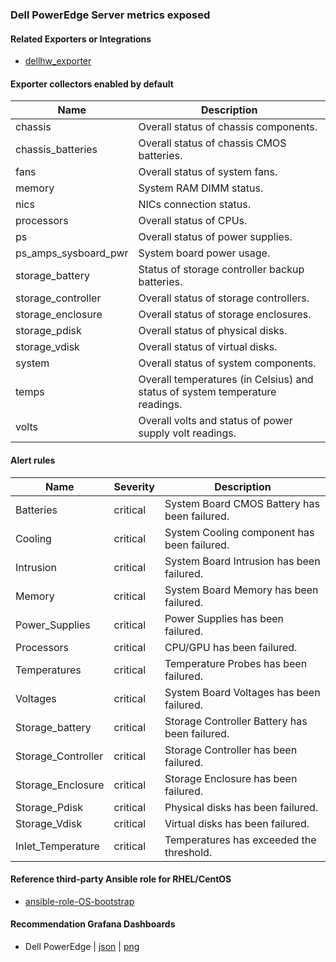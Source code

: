 ### Dell PowerEdge Server metrics exposed

#### Related Exporters or Integrations
- [dellhw_exporter](https://github.com/galexrt/dellhw_exporter)

#### Exporter collectors enabled by default

Name     | Description 
---------|-------------
chassis|Overall status of chassis components.
chassis_batteries|Overall status of chassis CMOS batteries.
fans|Overall status of system fans.
memory|System RAM DIMM status.
nics|NICs connection status.
processors|Overall status of CPUs.
ps|Overall status of power supplies.
ps_amps_sysboard_pwr|System board power usage.
storage_battery|Status of storage controller backup batteries.
storage_controller|Overall status of storage controllers.
storage_enclosure|Overall status of storage enclosures.
storage_pdisk|Overall status of physical disks.
storage_vdisk|Overall status of virtual disks.
system|Overall status of system components.
temps|Overall temperatures (in Celsius) and status of system temperature readings.
volts|Overall volts and status of power supply volt readings.

#### Alert rules
Name|Severity|Description
-|-|-
Batteries|critical|System Board CMOS Battery has been failured.
Cooling|critical|System Cooling component has been failured.
Intrusion|critical|System Board Intrusion has been failured.
Memory|critical|System Board Memory has been failured.
Power_Supplies|critical|Power Supplies has been failured.
Processors|critical|CPU/GPU has been failured.
Temperatures|critical|Temperature Probes has been failured.
Voltages|critical|System Board Voltages has been failured.
Storage_battery|critical|Storage Controller Battery has been failured.
Storage_Controller|critical|Storage Controller has been failured.
Storage_Enclosure|critical|Storage Enclosure has been failured.
Storage_Pdisk|critical|Physical disks has been failured.
Storage_Vdisk|critical|Virtual disks has been failured.
Inlet_Temperature|critical|Temperatures has exceeded the threshold.

#### Reference third-party Ansible role for RHEL/CentOS
- [ansible-role-OS-bootstrap](https://github.com/goldstrike77/ansible-role-OS-bootstrap)

#### Recommendation Grafana Dashboards
- Dell PowerEdge | [json](https://raw.githubusercontent.com/goldstrike77/ansible-role-linux-grafana/master/files/dashboards/Cloud/Dell_PowerEdge.json) | [png](https://raw.githubusercontent.com/goldstrike77/Screenshots/master/Grafana/Cloud/Dell_PowerEdge.png)